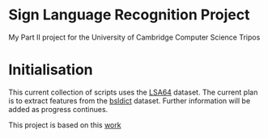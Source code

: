 # Sign Language Recognition Project

My Part II project for the University of Cambridge Computer Science Tripos

# Initialisation

This current collection of scripts uses the [LSA64](https://facundoq.github.io/datasets/lsa64/) dataset. The current plan is to extract features from the [bsldict](https://github.com/gulvarol/bsldict) dataset. Further information will be added as progress continues.

This project is based on this [work](https://www.sicara.fr/blog-technique/sign-language-recognition-using-mediapipe)
